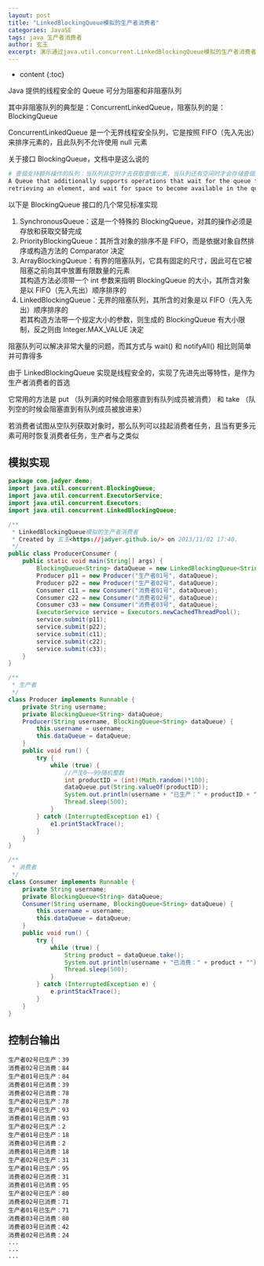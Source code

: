 ```yaml
---
layout: post
title: "LinkedBlockingQueue模拟的生产者消费者"
categories: JavaSE
tags: java 生产者消费者
author: 玄玉
excerpt: 演示通过java.util.concurrent.LinkedBlockingQueue模拟的生产者消费者实现。
---
```


* content
{:toc}


Java 提供的线程安全的 Queue 可分为阻塞和非阻塞队列

其中非阻塞队列的典型是：ConcurrentLinkedQueue，阻塞队列的是：BlockingQueue

ConcurrentLinkedQueue 是一个无界线程安全队列，它是按照 FIFO（先入先出）来排序元素的，且此队列不允许使用 null 元素

关于接口 BlockingQueue，文档中是这么说的

```sh
# 壹個支持额外操作的队列：当队列非空时才去获取壹個元素，当队列还有空间时才会存储壹個元素
A Queue that additionally supports operations that wait for the queue to become non-empty when
retrieving an element, and wait for space to become available in the queue when storing an element
```

以下是 BlockingQueue 接口的几个常见标准实现

1. SynchronousQueue：这是一个特殊的 BlockingQueue，对其的操作必须是存放和获取交替完成
2. PriorityBlockingQueue：其所含对象的排序不是 FIFO，而是依据对象自然排序或构造方法的 Comparator 决定
3. ArrayBlockingQueue：有界的阻塞队列，它具有固定的尺寸，因此可在它被阻塞之前向其中放置有限数量的元素<br>
   其构造方法必须带一个 int 参数来指明 BlockingQueue 的大小，其所含对象是以 FIFO（先入先出）顺序排序的
4. LinkedBlockingQueue：无界的阻塞队列，其所含的对象是以 FIFO（先入先出）顺序排序的<br>
   若其构造方法带一个规定大小的参数，则生成的 BlockingQueue 有大小限制，反之则由 Integer.MAX_VALUE 决定

阻塞队列可以解决非常大量的问题，而其方式与 wait() 和 notifyAll() 相比则简单并可靠得多

由于 LinkedBlockingQueue 实现是线程安全的，实现了先进先出等特性，是作为生产者消费者的首选

它常用的方法是 put （队列满的时候会阻塞直到有队列成员被消费） 和 take （队列空的时候会阻塞直到有队列成员被放进来）

若消费者试图从空队列获取对象时，那么队列可以挂起消费者任务，且当有更多元素可用时恢复消费者任务，生产者与之类似

## 模拟实现

```java
package com.jadyer.demo;
import java.util.concurrent.BlockingQueue;
import java.util.concurrent.ExecutorService;
import java.util.concurrent.Executors;
import java.util.concurrent.LinkedBlockingQueue;

/**
 * LinkedBlockingQueue模拟的生产者消费者
 * Created by 玄玉<https://jadyer.github.io/> on 2013/11/02 17:40.
 */
public class ProducerConsumer {
    public static void main(String[] args) {
        BlockingQueue<String> dataQueue = new LinkedBlockingQueue<String>();
        Producer p11 = new Producer("生产者01号", dataQueue);
        Producer p22 = new Producer("生产者02号", dataQueue);
        Consumer c11 = new Consumer("消费者01号", dataQueue);
        Consumer c22 = new Consumer("消费者02号", dataQueue);
        Consumer c33 = new Consumer("消费者03号", dataQueue);
        ExecutorService service = Executors.newCachedThreadPool();
        service.submit(p11);
        service.submit(p22);
        service.submit(c11);
        service.submit(c22);
        service.submit(c33);
    }
}

/**
 * 生产者
 */
class Producer implements Runnable {
    private String username;
    private BlockingQueue<String> dataQueue;
    Producer(String username, BlockingQueue<String> dataQueue) {
        this.username = username;
        this.dataQueue = dataQueue;
    }
    public void run() {
        try {
            while (true) {
                //产生0~~99随机整数
                int productID = (int)(Math.random()*100);
                dataQueue.put(String.valueOf(productID));
                System.out.println(username + "已生产：" + productID + "");
                Thread.sleep(500);
            }
        } catch (InterruptedException e1) {
            e1.printStackTrace();
        }
    }
}

/**
 * 消费者
 */
class Consumer implements Runnable {
    private String username;
    private BlockingQueue<String> dataQueue;
    Consumer(String username, BlockingQueue<String> dataQueue) {
        this.username = username;
        this.dataQueue = dataQueue;
    }
    public void run() {
        try {
            while (true) {
                String product = dataQueue.take();
                System.out.println(username + "已消费：" + product + "");
                Thread.sleep(500);
            }
        } catch (InterruptedException e) {
            e.printStackTrace();
        }
    }
}
```

## 控制台输出

```
生产者02号已生产：39
消费者02号已消费：84
生产者01号已生产：84
消费者01号已消费：39
消费者02号已消费：78
生产者02号已生产：78
生产者01号已生产：93
消费者01号已消费：93
生产者02号已生产：2
生产者01号已生产：18
消费者03号已消费：2
消费者01号已消费：18
生产者02号已生产：31
生产者01号已生产：95
消费者02号已消费：31
消费者01号已消费：95
生产者02号已生产：80
消费者02号已消费：71
生产者01号已生产：71
消费者03号已消费：80
消费者03号已消费：42
消费者02号已消费：24
...
...
...
```